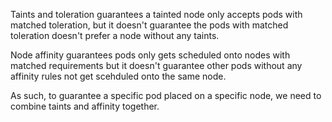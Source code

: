 Taints and toleration guarantees a tainted node only accepts pods with matched toleration, but it doesn't guarantee the pods with matched toleration doesn't prefer a node without any taints.

Node affinity guarantees pods only gets scheduled onto nodes with matched requirements but it doesn't guarantee other pods without any affinity rules not get scehduled onto the same node.

As such, to guarantee a specific pod placed on a specific node, we need to combine taints and affinity together.
